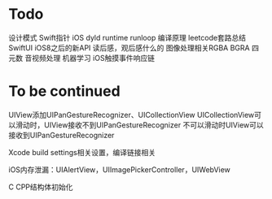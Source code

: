 # Todo
设计模式
Swift指针
iOS dyld runtime runloop
编译原理
leetcode套路总结
SwiftUI
iOS8之后的新API
读后感，观后感什么的
图像处理相关RGBA BGRA 四元数
音视频处理
机器学习
iOS触摸事件响应链
# To be continued

UIView添加UIPanGestureRecognizer、UICollectionView
UICollectionView可以滑动时，UIView接收不到UIPanGestureRecognizer
不可以滑动时UIView可以接收到UIPanGestureRecognizer

Xcode build settings相关设置，编译链接相关

iOS内存泄漏：UIAlertView，UIImagePickerController，UIWebView

C CPP结构体初始化